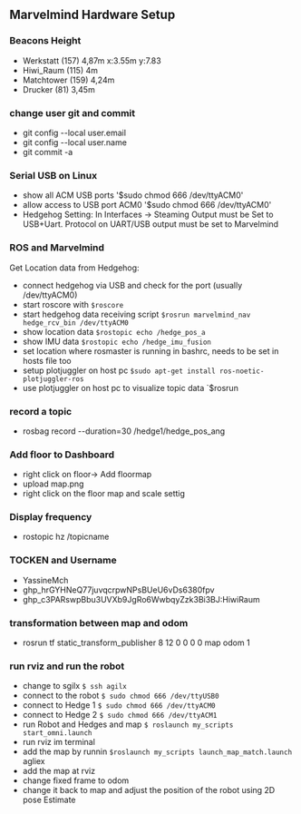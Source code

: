 ## Marvelmind Hardware Setup 
### Beacons Height 
* Werkstatt (157) 4,87m x:3.55m y:7.83
* Hiwi_Raum (115) 4m
* Matchtower (159) 4,24m
* Drucker (81) 3,45m

### change user git and commit
* git config --local user.email
* git config --local user.name
* git commit -a

### Serial USB on Linux 
 * show all ACM USB ports '$sudo chmod 666 /dev/ttyACM0'
 * allow access to USB port ACM0 '$sudo chmod 666 /dev/ttyACM0'
 * Hedgehog Setting: In Interfaces -> Steaming Output must be Set to USB+Uart. Protocol on UART/USB output must be set to Marvelmind

### ROS and Marvelmind
Get Location data from Hedgehog:
* connect hedgehog via USB and check for the port (usually /dev/ttyACM0)
* start roscore with `$roscore`
* start hedgehog data receiving script `$rosrun marvelmind_nav hedge_rcv_bin /dev/ttyACM0`
* show location data `$rostopic echo /hedge_pos_a`
* show IMU data `$rostopic echo /hedge_imu_fusion`
* set location where rosmaster is running in bashrc, needs to be set in hosts file too
* setup plotjuggler on host pc `$sudo apt-get install ros-noetic-plotjuggler-ros`
* use plotjuggler on host pc to visualize topic data `$rosrun 

### record a topic 

* rosbag record --duration=30 /hedge1/hedge_pos_ang

 
### Add floor to Dashboard 
* right click on floor-> Add floormap
* upload map.png
* right click on the floor map and scale settig  

### Display frequency 
* rostopic hz /topicname

### TOCKEN and Username
* YassineMch
* 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 
* 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:HiwiRaum

### transformation between map and odom
* rosrun tf static_transform_publisher 8 12 0 0 0 0 map odom 1

### run rviz and run the robot 

* change to sgilx `$ ssh agilx`
* connect to the robot `$ sudo chmod 666 /dev/ttyUSB0`
* connect to Hedge 1 `$ sudo chmod 666 /dev/ttyACM0`
* connect to Hedge 2 `$ sudo chmod 666 /dev/ttyACM1`
* run Robot and Hedges and map `$ roslaunch my_scripts start_omni.launch`
* run rviz im terminal 
* add the map by runnin `$roslaunch my_scripts launch_map_match.launch ` agliex
* add the map at rviz 
* change fixed frame to odom
* change it back to map and adjust the position of the robot using 2D pose Estimate
